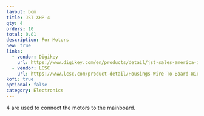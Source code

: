 ```yaml
---
layout: bom
title: JST XHP-4
qty: 4
orders: 10
total: 0.81
description: For Motors
new: true
links:
  - vendor: Digikey
    url: https://www.digikey.com/en/products/detail/jst-sales-america-inc/XHP-4/683353
  - vendor: LCSC
    url: https://www.lcsc.com/product-detail/Housings-Wire-To-Board-Wire-To-Wire_JST-XHP-4-Y_C595550.html
kofi: true
optional: false
category: Electronics
---
```

4 are used to connect the motors to the mainboard.